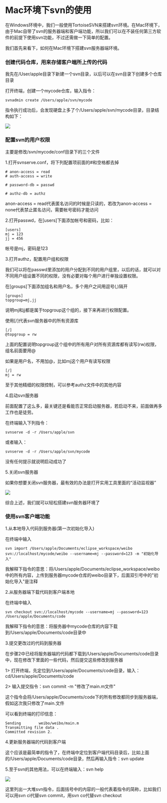 Mac环境下svn的使用
==================

在Windows环境中，我们一般使用TortoiseSVN来搭建svn环境。在Mac环境下，由于Mac自带了svn的服务器端和客户端功能，所以我们可以在不装任何第三方软件的前提下使用svn功能，不过还需做一下简单的配置。

我们首先来看下，如何在Mac环境下搭建svn服务器端环境。

### 创建代码仓库，用来存储客户端所上传的代码

我先在/User/apple目录下新建一个svn目录，以后可以在svn目录下创建多个仓库目录

打开终端，创建一个mycode仓库，输入指令：

    svnadmin create /Users/apple/svn/mycode

指令执行成功后，会发现硬盘上多了个/Users/apple/svn/mycode目录，目录结构如下：

![](http://biang.io/biangpic/blog/1cfb100ccd79a6a2345bd6992ea1aec8.png)

### 配置svn的用户权限

主要是修改/svn/mycode/conf目录下的三个文件

1.打开svnserve.conf，将下列配置项前面的#和空格都去掉

    # anon-access = read  
    # auth-access = write  
      
    # password-db = passwd  
      
    # authz-db = authz  

anon-access = read代表匿名访问的时候是只读的，若改为anon-access = none代表禁止匿名访问，需要帐号密码才能访问
 
2.打开passwd，在[users]下面添加帐号和密码，比如：

    [users]  
    mj = 123  
    jj = 456  

帐号是mj，密码是123
 
3.打开authz，配置用户组和权限

我们可以将在passwd里添加的用户分配到不同的用户组里，以后的话，就可以对不同用户组设置不同的权限，没有必要对每个用户进行单独设置权限。

在[groups]下面添加组名和用户名，多个用户之间用逗号(,)隔开

    [groups]  
    topgroup=mj,jj  

说明mj和jj都是属于topgroup这个组的，接下来再进行权限配置。

使用[/]代表svn服务器中的所有资源库

    [/]  
    @topgroup = rw  

上面的配置说明topgroup这个组中的所有用户对所有资源库都有读写(rw)权限，组名前面要用@

如果是用户名，不用加@，比如mj这个用户有读写权限

    [/]  
    mj = rw  

至于其他精细的权限控制，可以参考authz文件中的其他内容
 
4.启动svn服务器

前面配置了这么多，最关键还是看能否正常启动服务器，若启动不来，前面做再多工作也是徒劳。

在终端输入下列指令：

    svnserve -d -r /Users/apple/svn

或者输入：

    svnserve -d -r /Users/apple/svn/mycode

没有任何提示就说明启动成功了
 
5.关闭svn服务器

如果你想要关闭svn服务器，最有效的办法是打开实用工具里面的“活动监视器”

![](http://biang.io/biangpic/blog/16d76c7f4ce53ebd0a752588b5430523.png)

综合上述，我们就可以轻松搭建svn服务器环境了
 
### 使用svn客户端功能

1.从本地导入代码到服务器(第一次初始化导入)

在终端中输入

    svn import /Users/apple/Documents/eclipse_workspace/weibo svn://localhost/mycode/weibo --username=mj --password=123 -m "初始化导入"

我解释下指令的意思：将/Users/apple/Documents/eclipse_workspace/weibo中的所有内容，上传到服务器mycode仓库的weibo目录下，后面双引号中的"初始化导入"是注释
 
2.从服务器端下载代码到客户端本地

在终端中输入

    svn checkout svn://localhost/mycode --username=mj --password=123 /Users/apple/Documents/code

我解释下指令的意思：将服务器中mycode仓库的内容下载到/Users/apple/Documents/code目录中
 
3.提交更改过的代码到服务器

在步骤2中已经将服务器端的代码都下载到/Users/apple/Documents/code目录中，现在修改下里面的一些代码，然后提交这些修改到服务器

1> 打开终端，先定位到/Users/apple/Documents/code目录，输入：cd/Users/apple/Documents/code

2> 输入提交指令：svn commit -m "修改了main.m文件"

这个指令会将/Users/apple/Documents/code下的所有修改都同步到服务器端，假如这次我只修改了main.文件

可以看到终端的打印信息：

    Sending        weibo/weibo/main.m  
    Transmitting file data .  
    Committed revision 2.  
 
4.更新服务器端的代码到客户端

这个应该是最简单的指令了，在终端中定位到客户端代码目录后，比如上面的/Users/apple/Documents/code目录，然后再输入指令：svn update
 
5.至于svn的其他用法，可以在终端输入：svn help

![](http://biang.io/biangpic/blog/aefad5493d091cca023d13a10ea16a55.png)

这里列出一大堆svn指令，后面括号中的内容的一般代表着指令的简称，比如我们可以用svn ci代替svn commit，用svn co代替svn checkout
